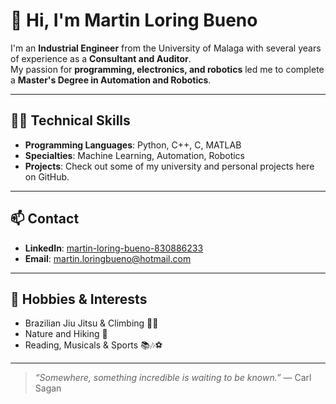# 👋 Hi, I'm Martin Loring Bueno

I'm an **Industrial Engineer** from the University of Malaga with several years of experience as a **Consultant and Auditor**.  
My passion for **programming, electronics, and robotics** led me to complete a **Master's Degree in Automation and Robotics**.  

---

## 👨‍💻 Technical Skills
- **Programming Languages**: Python, C++, C, MATLAB  
- **Specialties**: Machine Learning, Automation, Robotics  
- **Projects**: Check out some of my university and personal projects here on GitHub.  

---

## 📫 Contact
- **LinkedIn**: [martin-loring-bueno-830886233](https://www.linkedin.com/in/martin-loring-bueno-830886233)  
- **Email**: martin.loringbueno@hotmail.com  

---

## 🎯 Hobbies & Interests
- Brazilian Jiu Jitsu & Climbing 🥋🧗  
- Nature and Hiking 🌲  
- Reading, Musicals & Sports 📚🎶⚽  

---

> *“Somewhere, something incredible is waiting to be known.”* — Carl Sagan
